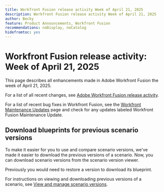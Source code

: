 ```yaml
---
title: Workfront Fusion release activity Week of April 21, 2025
description: Workfront Fusion release activity Week of April 21, 2025
author: Becky
feature: Product Announcements, Workfront Fusion
recommendations: noDisplay, noCatalog
hidefromtoc: yes
---
```

# Workfront Fusion release activity: Week of April 21, 2025

This page describes all enhancements made in Adobe Workfront Fusion the week of April 21, 2025.

For a list of all recent changes, see [Adobe Workfront Fusion release activity](/help/workfront-fusion/fusion-product-releases/fusion-release-activity.md).

For a list of recent bug fixes in Workfront Fusion, see the [Workfront Maintenance Updates](https://experienceleague.adobe.com/en/docs/workfront-known-issues/releases/current-updates) page and check for any updates labeled Workfront Fusion Maintenance Update.

## Download blueprints for previous scenario versions

To make it easier for you to use and compare scenario versions, we've made it easier to download the previous versions of a scenario. Now, you can download scenario versions from the scenario version viewer.

Previously you would need to restore a version to download its blueprint. 

For instructions on viewing and downloading previous versions of a scenario, see [View and manage scenario versions](/help/workfront-fusion/manage-scenarios/restore-a-scenario-version.md).













